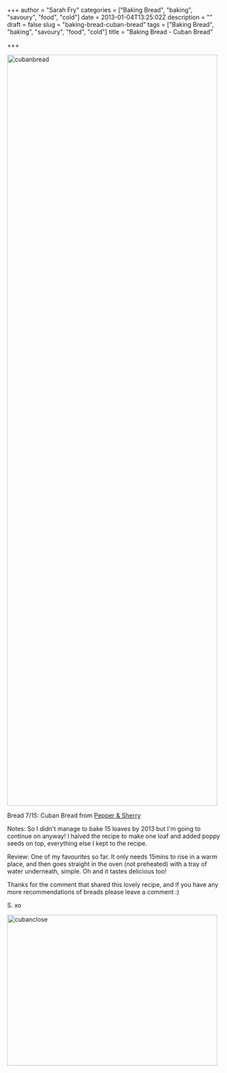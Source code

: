 +++
author = "Sarah Fry"
categories = ["Baking Bread", "baking", "savoury", "food", "cold"]
date = 2013-01-04T13:25:02Z
description = ""
draft = false
slug = "baking-bread-cuban-bread"
tags = ["Baking Bread", "baking", "savoury", "food", "cold"]
title = "Baking Bread - Cuban Bread"

+++


<a href="http://sweetaspi.co.uk/content/images/2013/01/cubanbread.jpg"><img class="alignnone size-full wp-image-1435" alt="cubanbread" src="http://sweetaspi.co.uk/content/images/2013/01/cubanbread.jpg" width="490" height="1748" /></a>

Bread 7/15: Cuban Bread from <a href="http://pepperandsherry.com/2012/02/04/cuban-bread/" target="_blank">Pepper &amp; Sherry</a><a href="http://www.bbc.co.uk/food/recipes/eight-strand_plaited_57815" target="_blank">
</a>

Notes: So I didn't manage to bake 15 loaves by 2013 but I'm going to continue on anyway! I halved the recipe to make one loaf and added poppy seeds on top, everything else I kept to the recipe.

Review: One of my favourites so far. It only needs 15mins to rise in a warm place, and then goes straight in the oven (not preheated) with a tray of water underneath, simple. Oh and it tastes delicious too!

Thanks for the comment that shared this lovely recipe, and if you have any more recommendations of breads please leave a comment :)

S. xo

<a href="http://sweetaspi.co.uk/content/images/2013/01/cubanclose.jpg"><img class="alignnone size-full wp-image-1436" alt="cubanclose" src="http://sweetaspi.co.uk/content/images/2013/01/cubanclose.jpg" width="490" height="351" /></a>

